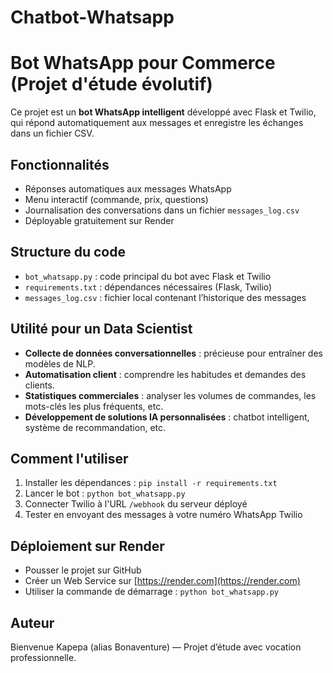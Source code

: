 # Chatbot-Whatsapp
# Bot WhatsApp pour Commerce (Projet d'étude évolutif)

Ce projet est un **bot WhatsApp intelligent** développé avec Flask et Twilio, qui répond automatiquement aux messages et enregistre les échanges dans un fichier CSV.

## Fonctionnalités
- Réponses automatiques aux messages WhatsApp
- Menu interactif (commande, prix, questions)
- Journalisation des conversations dans un fichier `messages_log.csv`
- Déployable gratuitement sur Render

## Structure du code
- `bot_whatsapp.py` : code principal du bot avec Flask et Twilio
- `requirements.txt` : dépendances nécessaires (Flask, Twilio)
- `messages_log.csv` : fichier local contenant l’historique des messages

## Utilité pour un Data Scientist
- **Collecte de données conversationnelles** : précieuse pour entraîner des modèles de NLP.
- **Automatisation client** : comprendre les habitudes et demandes des clients.
- **Statistiques commerciales** : analyser les volumes de commandes, les mots-clés les plus fréquents, etc.
- **Développement de solutions IA personnalisées** : chatbot intelligent, système de recommandation, etc.

## Comment l'utiliser
1. Installer les dépendances : `pip install -r requirements.txt`
2. Lancer le bot : `python bot_whatsapp.py`
3. Connecter Twilio à l'URL `/webhook` du serveur déployé
4. Tester en envoyant des messages à votre numéro WhatsApp Twilio

## Déploiement sur Render
- Pousser le projet sur GitHub
- Créer un Web Service sur [https://render.com](https://render.com)
- Utiliser la commande de démarrage : `python bot_whatsapp.py`

## Auteur
Bienvenue Kapepa (alias Bonaventure) — Projet d’étude avec vocation professionnelle.
